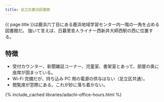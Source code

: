 ```yaml
---
title: 足立区鹿浜図書館
---
```


{{ page.title }}は鹿浜六丁目にある鹿浜地域学習センター内一階の一角を占める図書館だ。
強いて言えば、日暮里舎人ライナー西新井大師西駅の西に位置する。

## 特徴

* 受付カウンター、新聞雑誌コーナー、児童室、書架室とあって、部屋の奥に座席が固まっている。
* Wi-Fi 完備だが、持ち込み PC 用の電源の供与はない（足立区共通）。
* 閲覧席が窓際にある。これが妙に落ち着かない。

{% include_cached libraries/adachi-office-hours.html %}
